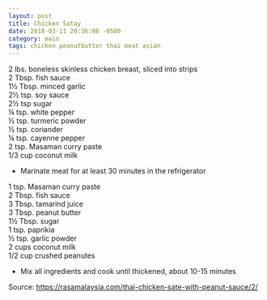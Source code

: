 ```yaml
---
layout: post
title: Chicken Satay
date: 2018-03-11 20:36:08 -0500
category: main
tags: chicken peanutbutter thai meat asian
---
```

2 lbs. boneless skinless chicken breast, sliced into strips  
2 Tbsp. fish sauce  
1½ Tbsp. minced garlic  
2½ tsp. soy sauce  
2½ tsp sugar  
¼ tsp. white pepper  
½ tsp. turmeric powder  
½ tsp. coriander  
¼ tsp. cayenne pepper  
2 tsp. Masaman curry paste  
1/3 cup coconut milk  

  * Marinate meat for at least 30 minutes in the refrigerator

1 tsp. Masaman curry paste  
2 Tbsp. fish sauce  
3 Tbsp. tamarind juice  
3 Tbsp. peanut butter  
1½ Tbsp. sugar  
1 tsp. paprikia  
½ tsp. garlic powder  
2 cups coconut milk  
1/2 cup crushed peanutes  

  * Mix all ingredients and cook until thickened, about 10-15 minutes

Source: <a href="https://rasamalaysia.com/thai-chicken-sate-with-peanut-sauce/2/">https://rasamalaysia.com/thai-chicken-sate-with-peanut-sauce/2/</a>
